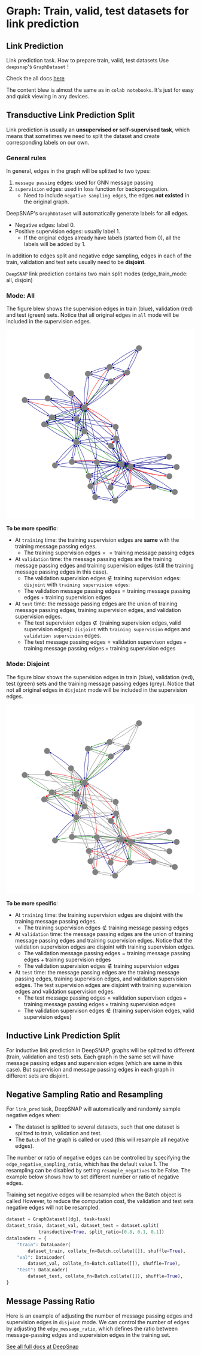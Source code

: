 # Graph: Train, valid, test datasets for link prediction


## Link Prediction
Link prediction task. How to prepare train, valid, test datasets 
Use `deepsnap`'s `GraphDataset` !


Check the all docs [here](https://snap.stanford.edu/deepsnap/notes/colab.html)

The content blew is almost the same as in `colab notebooks`.  It's just for easy and quick viewing in any devices.

## Transductive Link Prediction Split

Link prediction is usually an **unsupervised or self-supervised task**, which means that sometimes we need to split the dataset and create corresponding labels on our own.

### General rules
In general, edges in the graph will be splitted to two types: 
1. `message passing` edges: used for GNN message passing 
2. `supervision` edges: used in loss function for backpropagation.
    - Need to include `negative sampling edges`, the edges **not existed** in the original graph.


DeepSNAP's `GraphDataset` will automatically generate labels for all edges. 
- Negative edges: label 0. 
- Positive supervision edges: usually label 1. 
    - If the original edges already have labels (started from 0), all the labels will be added by 1. 

In addition to edges split and negative edge sampling, edges in each of the train, validation and test sets usually need to be **disjoint**.


`DeepSNAP` link prediction contains two main split modes (edge_train_mode: all, disjoin)

### Mode: All

The figure blew shows the supervision edges in train (blue), validation (red) and test (green) sets. Notice that all original edges in `all` mode will be included in the supervision edges.

![All](/images/ml/edge_train_mode_all.png)

**To be more specific**:

* At `training` time: the training supervision edges are **same** with the training message passing edges.
    - The $\text{training supervision edges} == \text{training message passing edges}$
* At `validation` time: the message passing edges are the training message passing edges and training supervision edges (still the training message passing edges in this case).
    -  The $\text{validation supervision edges} \notin \text{training supervision edges}$:  `disjoint`  with `training supervision edges`: 
    -  The $\text{validation message passing edges} = \text{training message passing edges} + \text{training supervision edges}$
* At `test` time: the message passing edges are the union of training message passing edges, training supervision edges, and validation supervision edges. 
    - The $\text{test supervision edges} \notin \lbrace \text{training supervision edges},  \text{valid supervision edges} \rbrace$:  `disjoint` with `training supervision` edges and `validation supervision` edges.
    - The $\text{test message passing edges} = \text{validation supervison edges} + \text{training message passing edges} + \text{training supervision edges}$


### Mode: Disjoint

The figure blow shows the supervision edges in train (blue), validation (red), test (green) sets and the training message passing edges (grey). Notice that not all original edges in `disjoint` mode will be included in the supervision edges.

![Disjoin](/images/ml/edge_train_mode_disjoint.png)


**To be more specific**:

* At `training` time: the training supervision edges are disjoint with the training message passing edges.
    - The $\text{training supervision edges} \notin \text{training message passing edges}$
* At `validation` time: the message passing edges are the union of training message passing edges and training supervision edges. Notice that the validation supervision edges are disjoint with training supervision edges.
    -  The $\text{validation message passing edges} = \text{training message passing edges} + \text{training supervision edges}$
    -  The $\text{validation supervision edges} \notin \text{training supervision edges}$  
* At `test` time: the message passing edges are the training message passing edges, training supervision edges, and validation supervision edges. The test supervision edges are disjoint with training supervision edges and validation supervision edges.
    -  The $\text{test message passing edges} = \text{validation supervison edges} + \text{training message passing edges} + \text{training supervision edges}$
    -  The $\text{validation supervison edges} \notin \lbrace \text{training supervision edges},  \text{valid supervision edges} \rbrace$


## Inductive Link Prediction Split

For inductive link prediction in DeepSNAP, graphs will be splitted to different (train, validation and test) sets. Each graph in the same set will have message passing edges and supervision edges (which are same in this case). But supervision and message passing edges in each graph in different sets are disjoint.


## Negative Sampling Ratio and Resampling

For `link_pred` task, DeepSNAP will automatically and randomly sample negative edges when:
* The dataset is splitted to several datasets, such that one dataset is splitted to train, validation and test.
* The `Batch` of the graph is called or used (this will resample all negative edges).

The number or ratio of negative edges can be controlled by specifying the `edge_negative_sampling_ratio`, which has the default value 1. The resampling can be disabled by setting `resample_negatives` to be False. The example below shows how to set different number or ratio of negative edges.

Training set negative edges will be resampled when the Batch object is called
However, to reduce the computation cost, the validation and test sets negative edges will not be resampled.
```python
dataset = GraphDataset([dg], task=task)
dataset_train, dataset_val, dataset_test = dataset.split(
            transductive=True, split_ratio=[0.8, 0.1, 0.1])
dataloaders = {
    "train": DataLoader(
        dataset_train, collate_fn=Batch.collate([]), shuffle=True),
    "val": DataLoader(
        dataset_val, collate_fn=Batch.collate([]), shuffle=True),
    "test": DataLoader(
        dataset_test, collate_fn=Batch.collate([]), shuffle=True),
}
```

## Message Passing Ratio

Here is an example of adjusting the number of message passing edges and supervision edges in `disjoint` mode. We can control the number of edges by adjusting the `edge_message_ratio`, which defines the ratio between message-passing edges and supervision edges in the training set.




[See all full docs at DeepSnap](https://snap.stanford.edu/deepsnap/modules/dataset.html#deepsnap-graphdataset)
